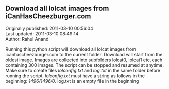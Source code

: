 ## Download all lolcat images from iCanHasCheezburger.com  
Originally published: 2011-03-10 00:56:04  
Last updated: 2011-03-10 08:49:14  
Author: Rahul Anand  
  
Running this python script will download all lolcat images from icanhascheezburger.com to the current folder. Download will start from the oldest image. Images are collected into subfolders lolcat0, lolcat1 etc, each containing 300 images. The script can be stopped and resumed at anytime.
Make sure to create files *lolconfig.txt* and *log.txt* in the same folder before running the script. *lolconfig.txt* must have a string as follows in the beginning: *1496/1496/0*. 
log.txt is an empty file in the beginning